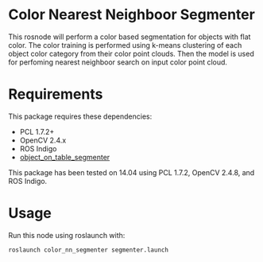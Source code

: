 # Color Nearest Neighboor Segmenter

This rosnode will perform a color based segmentation for objects with flat color. The color training is performed using k-means clustering of each object color category from their color point clouds. Then the model is used for perfoming nearest neighboor search on input color point cloud.

# Requirements
This package requires these dependencies:
 - PCL 1.7.2+
 - OpenCV 2.4.x
 - ROS Indigo
 - [object_on_table_segmenter](https://github.com/jhu-lcsr/object_on_table_segmenter)

This package has been tested on 14.04 using PCL 1.7.2, OpenCV 2.4.8, and ROS Indigo.

# Usage
Run this node using roslaunch with:
```
roslaunch color_nn_segmenter segmenter.launch
```
